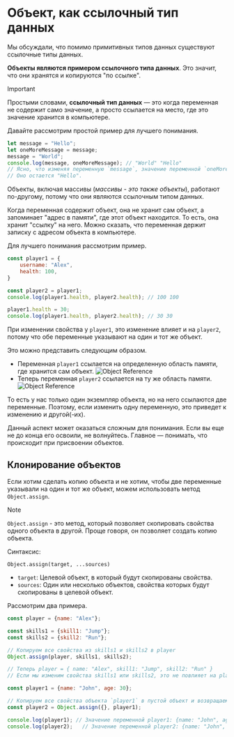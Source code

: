 # Объект, как ссылочный тип данных

Мы обсуждали, что помимо примитивных типов данных существуют ссылочные типы данных. 

**Объекты являются примером ссылочного типа данных**. Это значит, что они хранятся и копируются "по ссылке".

> [!IMPORTANT]
> Простыми словами, **ссылочный тип данных** — это когда переменная не содержит само значение, а просто ссылается на место, где это значение хранится в компьютере.

Давайте рассмотрим простой пример для лучшего понимания.

```js
let message = "Hello";
let oneMoreMessage = message; 
message = "World";
console.log(message, oneMoreMessage); // "World" "Hello"
// Ясно, что изменяя переменную `message`, значение переменной `oneMoreMessage` не изменяется.
// Оно остается "Hello".
```

Объекты, включая массивы (*массивы - это также объекты*), работают по-другому, потому что они являются ссылочным типом данных.

Когда переменная содержит объект, она не хранит сам объект, а запоминает "адрес в памяти", где этот объект находится. То есть, она хранит "ссылку" на него. Можно сказать, что переменная держит записку с адресом объекта в компьютере.

Для лучшего понимания рассмотрим пример.
```js
const player1 = {
    username: "Alex",
    health: 100,
}

const player2 = player1;
console.log(player1.health, player2.health); // 100 100

player1.health = 30;
console.log(player1.health, player2.health); // 30 30
```

При изменении свойства у `player1`, это изменение влияет и на `player2`, потому что обе переменные указывают на один и тот же объект.

Это можно представить следующим образом.
* Переменная `player1` ссылается на определенную область памяти, где хранится сам объект.
![Object Reference](../../../_images/object_one.png)
* Теперь переменная `player2` ссылается на ту же область памяти.
![Object Reference](../../../_images/object_two.png)

То есть у нас только один экземпляр объекта, но на него ссылаются две переменные. Поэтому, если изменить одну переменную, это приведет к изменению и другой(-их).

Данный аспект может оказаться сложным для понимания. Если вы еще не до конца его освоили, не волнуйтесь. Главное — понимать, что происходит при присвоении объектов.

## Клонирование объектов

Если хотим сделать копию объекта и не хотим, чтобы две переменные указывали на один и тот же объект, можем использовать метод `Object.assign`.

> [!NOTE]
> `Object.assign` - это метод, который позволяет скопировать свойства одного объекта в другой. Проще говоря, он позволяет создать копию объекта.

Синтаксис:

`Object.assign(target, ...sources)`

* `target`: Целевой объект, в который будут скопированы свойства.
* `sources`: Один или несколько объектов, свойства которых будут скопированы в целевой объект.

Рассмотрим два примера.

```js
const player = {name: "Alex"};

const skills1 = {skill1: "Jump"};
const skills2 = {skill2: "Run"};

// Копируем все свойства из skills1 и skills2 в player
Object.assign(player, skills1, skills2);

// Теперь player = { name: "Alex", skill1: "Jump", skill2: "Run" }
// Если мы изменим свойства skills1 или skills2, это не повлияет на player.
```

```js
const player1 = {name: "John", age: 30};

// Копируем все свойства объекта `player1` в пустой объект и возвращаем его
const player2 = Object.assign({}, player1);

console.log(player1); // Значение переменной player1: {name: "John", age: 30}
console.log(player2);   // Значение переменной player2: {name: "John", age: 30}
```
